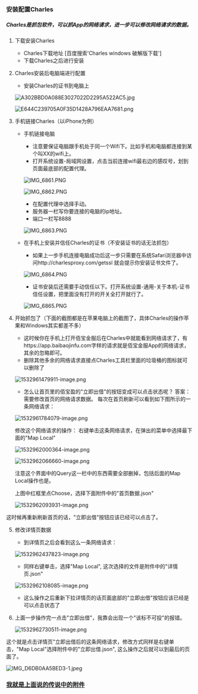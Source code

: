 ### 安装配置Charles
	
##### Charles是抓包软件，可以抓App的网络请求，进一步可以修改网络请求的数据。

1. 下载安装Charles
	* Charles下载地址 [百度搜索'Charles windows 破解版下载']
	* 下载Charles之后进行安装

2. Charles安装后电脑端进行配置
	* 安装Charles的证书到电脑上
	
	![A302BBD0A088E3027022D2295A522AC5.jpg](https://i.loli.net/2018/07/30/5b5f210f9cefd.jpg)


	![E644C239705A0F35D1428A796EAA7681.png](https://i.loli.net/2018/07/30/5b5f210f9ca99.png)


3. 手机链接Charles（以iPhone为例）
	* 手机链接电脑
		* 注意要保证电脑跟手机处于同一个Wifi下。比如手机和电脑都连接到某个叫XX的wifi上。
		* 打开系统设置-局域网设置，点击当前连接wifi最右边的感叹号，划到页面最底部的配置代理。
		
		![IMG_6861.PNG](https://i.loli.net/2018/07/30/5b5f21ab997bf.png)

		![IMG_6862.PNG](https://i.loli.net/2018/07/30/5b5f21ab9b53e.png)

		* 在配置代理中选择手动。
		* 服务器一栏写你要连接的电脑的ip地址。
		* 端口一栏写8888

		![IMG_6863.PNG](https://i.loli.net/2018/07/30/5b5f21ab9d3ea.png)

	* 在手机上安装并信任Charles的证书（不安装证书的话无法抓包）
		* 如果上一步手机连接电脑成功后这一步只需要在系统Safari浏览器中访问http://charlesproxy.com/getssl 就会提示你安装证书文件了。

		![IMG_6864.PNG](https://i.loli.net/2018/07/30/5b5f225693eb1.png)

		* 证书安装后还需要手动信任以下。打开系统设置-通用-关于本机-证书信任设置，把里面没有打开的开关全打开就行了。
		
		![IMG_6865.PNG](https://i.loli.net/2018/07/30/5b5f2256a266e.png)


4. 开始抓包了（下面的截图都是在苹果电脑上的截图了，具体Charles的操作苹果和Windows其实都差不多）
	* 这时候你在手机上打开佰宝金服后在Charles中就能看到网络请求了，有https://app.baibaojinfu.com字样的请求就是佰宝金服App的网络请求，其余的忽略即可。
	* 删除其他多余的网络请求直接点Charles工具栏里面的垃圾桶的图标就可以删除了
	
	![1532961479911-image.png](https://i.loli.net/2018/07/30/5b5f22d92ca3c.png)

	* 怎么让首页里的佰宝盈的"立即出借"的按钮变成可以点击状态呢？ 答案：需要修改首页的网络请求数据。
	每次在首页刷新可以看到如下图所示的一条网络请求：

	![1532961784079-image.png](https://i.loli.net/2018/07/30/5b5f2405e95c7.png)
	
	修改这个网络请求的操作：
	右键单击这条网络请求，在弹出的菜单中选择最下面的"Map Local"
	
	![1532962000364-image.png](https://i.loli.net/2018/07/30/5b5f2589b8772.png)

	![1532962066660-image.png](https://i.loli.net/2018/07/30/5b5f25a61f94c.png)
	
	注意这个界面中的Query这一栏中的东西需要全部删掉，包括后面的Map Local操作也是。
	
	上图中红框里点Choose，选择下面附件中的"首页数据.json"
	
	![1532962093931-image.png](https://i.loli.net/2018/07/30/5b5f25f936646.png)

这时候再重新刷新首页的话，"立即出借"按钮应该已经可以点击了。


5. 修改详情页数据
	* 到详情页之后会看到这么一条网络请求：
	
	![1532962437823-image.png](https://i.loli.net/2018/07/30/5b5f26d2debdb.png)

	* 同样右键单击，选择"Map Local", 这次选择的文件是附件中的"详情页.json"
	
	![1532962108085-image.png](https://i.loli.net/2018/07/30/5b5f27216e41e.png)

	* 这么操作之后重新下拉详情页的话页面底部的"立即出借"按钮应该已经是可以点击状态了
	
6. 上面一步操作完一点击"立即出借"，我靠会出现一个"该标不可投"的报错。

	![1532962730511-image.png](https://i.loli.net/2018/07/30/5b5f27b73a883.png)

这个就是点击详情页"立即出借后的这条网络请求，修改方式同样是右键单击，"Map Local"选择附件中的"立即出借.json", 这么操作之后就可以到最后的页面了。

![IMG_D6DB0AA5BED3-1.jpeg](https://i.loli.net/2018/07/30/5b5f2841f2049.jpeg)




### [我就是上面说的传说中的附件](https://pan.baidu.com/s/10s2xcyCSRgXXHOJbgKhj1A)
